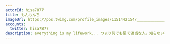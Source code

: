 ```yaml
---
actorId: hisa7877
title: もんもんち
imageUrl: https://pbs.twimg.com/profile_images/1151442154/_______________200x200.png
accounts:
  twitter: hisa7877
description: everything is my lifework... つまり何でも屋で適当な人。知らない事に首突っ込むのが好きです。 Handle monchi もんもんち steam hisa7877
---
```

